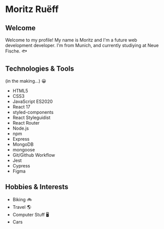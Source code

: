 # Moritz Ruëff

## Welcome 

Welcome to my profile! My name is Moritz and I'm a future web development developer. I'm from Munich, and currently studiying at Neue Fische. :fish:

## Technologies & Tools

(in the making...) :grinning:

- HTML5
- CSS3
- JavaScript ES2020
- React 17
- styled-components
- React Styleguidist
- React Router
- Node.js
- npm
- Express
- MongoDB
- mongoose
- Git/Github Workflow
- Jest
- Cypress   
- Figma   
 
## Hobbies & Interests
- Biking :bike:
- Travel :earth_americas:
- Computer Stuff :desktop_computer: 
- Cars 
